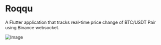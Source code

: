 # Roqqu

A Flutter application that tracks real-time price change of BTC/USDT Pair using Binance websocket.

![Image](https://github.com/user-attachments/assets/df5c6d57-5eb4-4180-ab8e-9a13847be824)

